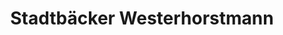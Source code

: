 ---
title: "Stadtbäcker Westerhorstmann"
url: /duesseldorf/stadtbaecker-westerhorstmann-brunnenstrasse/
shop: Bäckerei
---